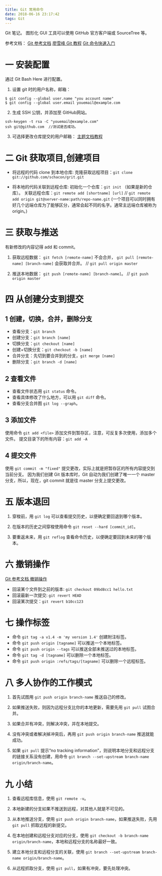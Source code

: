 ```yaml
---
title: Git 常用命令
date: 2018-06-16 23:17:42
tags: Git
---
```

Git 笔记。
图形化 GUI 工具可以使用 GitHub 官方客户端或 SourceTree 等。

参考文档：
[Git 参考文档](https://git-scm.com/book/zh/v2/%E8%B5%B7%E6%AD%A5-%E5%88%9D%E6%AC%A1%E8%BF%90%E8%A1%8C-Git-%E5%89%8D%E7%9A%84%E9%85%8D%E7%BD%AE) 
[廖雪峰 Git 教程](https://www.liaoxuefeng.com/wiki/0013739516305929606dd18361248578c67b8067c8c017b000) 
[Git 命令快速入门](http://blog.jobbole.com/102957/)

# 一 安装配置
通过 Git Bash Here 进行配置。
1. 设置 git 时的用户名称，邮箱：
```
$ git config --global user.name "you account name"
$ git config --global user.email youemail@example.com
```

2. 生成 SSH 公钥，并添加至 GitHub网站。
```
ssh-keygen -t rsa -C "youemail@example.com"
ssh git@github.com  //测试是否成功。
```
3. 可选择更改仓库提交的用户邮箱：
[主题文档教程](https://help.github.com/articles/setting-your-commit-email-address-in-git/)

# 二 Git 获取项目,创建项目
- 将远程的代码 clone 到本地仓库:
克隆获取远程项目：`git clone git://github.com/schacon/grit.git`

- 将本地的代码关联到远程仓库:
初始化一个仓库：`git init` （如果是新的仓库）。
关联远程仓库：`git remote add [shortname] [url]`
// `git remote add origin git@server-name:path/repo-name.git`
(一个项目可以同时拥有好几个远端仓库为了能够区分，通常会起不同的名字。通常主远端仓库被称为origin。)

# 三 获取与推送
有新修改的内容记得 add 和 commit。

1. 获取远程数据：
`git fetch [remote-name]` 不会合并，
`git pull [remote-name] [branch-name]` 会获取并合并。 // `git pull origin master`

2. 推送本地数据：
`git push [remote-name] [branch-name]`。  // `git push origin master`

# 四 从创建分支到提交
## 1 创建，切换，合并，删除分支
- 查看分支：`git branch`
- 创建分支：`git branch [name]`
- 切换分支：`git checkout [name]`
- 创建+切换分支：`git checkout -b [name]`
- 合并分支：先切到要合并到的分支，`git merge [name]`
- 删除分支：`git branch -d [name]`

## 2 查看文件
- 查看文件状态用 `git status` 命令。
- 查看具体修改了什么地方，可以用 `git diff` 命令。
- 查看分支合并图 `git log --graph`。

## 3 添加文件
使用命令 `git add <file>` 添加文件到暂存区，注意，可反复多次使用，添加多个文件。
提交目录下的所有内容：`git add -A`

## 4 提交文件
使用 `git commit -m "fixed"` 提交更改，实际上就是把暂存区的所有内容提交到当前分支。
因为我们创建 Git 版本库时，Git 自动为我们创建了唯一一个 master 分支，所以，现在，git commit 就是往 master 分支上提交更改。

# 五 版本退回
1. 穿梭前，用 `git log` 可以查看提交历史，以便确定要回退到哪个版本。

2. 在版本的历史之间穿梭使用命令 `git reset --hard [commit_id]`。

3. 要重返未来，用 `git reflog` 查看命令历史，以便确定要回到未来的哪个版本。

# 六 撤销操作
[Git 参考文档 撤销操作](https://git-scm.com/book/zh/v1/Git-%E5%9F%BA%E7%A1%80-%E6%92%A4%E6%B6%88%E6%93%8D%E4%BD%9C)

- 回滚某个文件到之前的版本: `git checkout 09bd8cc1 hello.txt`
- 回滚最新一次提交: `git revert HEAD`
- 回滚某次提交：`git revert b10cc123`

# 七 操作标签
- 命令 `git tag -a v1.4 -m 'my version 1.4'` 创建附注标签。
- 命令 `git push origin [tagname]` 可以推送一个本地标签。
- 命令 `git push origin --tags` 可以推送全部未推送过的本地标签。
- 命令 `git tag -d [tagname]` 可以删除一个本地标签。
- 命令 `git push origin :refs/tags/[tagname]` 可以删除一个远程标签。

# 八 多人协作的工作模式
1. 首先试图用 `git push origin branch-name` 推送自己的修改。

2. 如果推送失败，则因为远程分支比你的本地更新，需要先用 `git pull` 试图合并。

3. 如果合并有冲突，则解决冲突，并在本地提交。

4. 没有冲突或者解决掉冲突后，再用 `git push origin branch-name` 推送就能成功。

5. 如果 `git pull` 提示“no tracking information”，则说明本地分支和远程分支的链接关系没有创建，用命令 `git branch --set-upstream branch-name origin/branch-name`。

# 九 小结
1. 查看远程库信息，使用 `git remote -v`。

2. 本地新建的分支如果不推送到远程，对其他人就是不可见的。

3. 从本地推送分支，使用 `git push origin branch-name`，如果推送失败，先用 `git pull` 抓取远程的新提交。

4. 在本地创建和远程分支对应的分支，使用 `git checkout -b branch-name origin/branch-name`，本地和远程分支的名称最好一致。

5. 建立本地分支和远程分支的关联，使用 `git branch --set-upstream branch-name origin/branch-name`。

6. 从远程抓取分支，使用 `git pull`，如果有冲突，要先处理冲突。